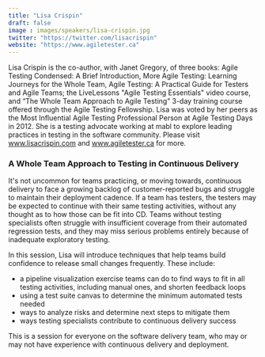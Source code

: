 ```yaml
---
title: "Lisa Crispin"
draft: false
image : images/speakers/lisa-crispin.jpg
twitter: "https://twitter.com/lisacrispin"
website: "https://www.agiletester.ca"
---
```


Lisa Crispin is the co-author, with Janet Gregory, of three books: Agile Testing Condensed: A Brief Introduction, More Agile Testing: Learning Journeys for the Whole Team, Agile Testing: A Practical Guide for Testers and Agile Teams; the LiveLessons "Agile Testing Essentials" video course, and “The Whole Team Approach to Agile Testing” 3-day training course offered through the Agile Testing Fellowship. Lisa was voted by her peers as the Most Influential Agile Testing Professional Person at Agile Testing Days in 2012. She is a testing advocate working at mabl to explore leading practices in testing in the software community. Please visit www.lisacrispin.com and www.agiletester.ca for more.

###  A Whole Team Approach to Testing in Continuous Delivery 

It's not uncommon for teams practicing, or moving towards, continuous delivery to face a growing backlog of customer-reported bugs and struggle to maintain their deployment cadence. If a team has testers, the testers may be expected to continue with their same testing activities, without any thought as to how those can be fit into CD. Teams without testing specialists often struggle with insufficient coverage from their automated regression tests, and they may miss serious problems entirely because of inadequate exploratory testing.

In this session, Lisa will introduce techniques that help teams build confidence to release small changes frequently. These include:

- a pipeline visualization exercise teams can do to find ways to fit in all testing activities, including manual ones, and shorten feedback loops
- using a test suite canvas to determine the minimum automated tests needed
- ways to analyze risks and determine next steps to mitigate them
- ways testing specialists contribute to continuous delivery success

This is a session for everyone on the software delivery team, who may or may not have experience with continuous delivery and deployment.